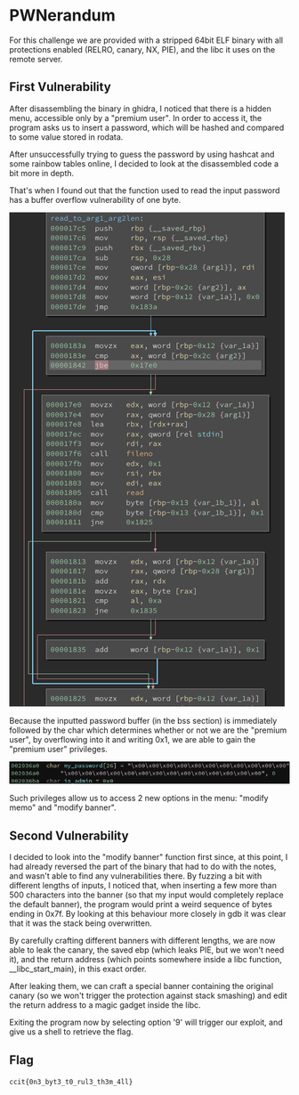 # PWNerandum

For this challenge we are provided with a stripped 64bit ELF binary with all protections enabled (RELRO, canary, NX, PIE), and 
the libc it uses on the remote server.

## First Vulnerability

After disassembling the binary in ghidra, I noticed that there is a hidden menu, accessible only by a "premium user".
In order to access it, the program asks us to insert a password, which will be hashed and compared to some value
stored in rodata.

After unsuccessfully trying to guess the password by using hashcat and some rainbow tables online, I decided to look at the 
disassembled code a bit more in depth.

That's when I found out that the function used to read the input password has a buffer overflow vulnerability of one byte. 

![Vulnerable Function](images/vuln_func.png)

Because the inputted password buffer (in the bss section) is immediately followed by the char which determines whether or 
not we are the "premium user", by overflowing into it and writing 0x1, we are able to gain the "premium user" privileges.

![bss](images/bss.png)

Such privileges allow us to access 2 new options in the menu: "modify memo" and "modify banner".

## Second Vulnerability

I decided to look into the "modify banner" function first since, at this point, I had already reversed the part of the 
binary that had to do with the notes, and wasn't able to find any vulnerabilities there. By fuzzing a bit with different 
lengths of inputs, I noticed that, when inserting a few more than 500 characters into the banner (so that my input would 
completely replace the default banner), the program would print a weird sequence of bytes ending in 0x7f. By looking at 
this behaviour more closely in gdb it was clear that it was the stack being overwritten.

By carefully crafting different banners with different lengths, we are now able to leak the canary, the saved ebp (which 
leaks PIE, but we won't need it), and the return address (which points somewhere inside a libc function, __libc_start_main), 
in this exact order.

After leaking them, we can craft a special banner containing the original canary (so we won't trigger the protection against 
stack smashing) and edit the return address to a magic gadget inside the libc.

Exiting the program now by selecting option '9' will trigger our exploit, and give us a shell to retrieve the flag.

## Flag

`ccit{0n3_byt3_t0_rul3_th3m_4ll}`

